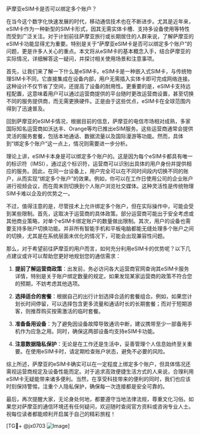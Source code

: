 萨摩亚eSIM卡是否可以绑定多个账户？

在当今这个数字化快速发展的时代，移动通信技术也在不断进步。尤其是近年来，eSIM卡作为一种新型的SIM卡形式，因其无需实体卡槽、支持多设备使用等特性而受到广泛关注。对于计划前往萨摩亚旅行或长期居住的人群来说，了解萨摩亚的eSIM卡功能显得尤为重要。特别是关于“萨摩亚eSIM卡是否可以绑定多个账户”的问题，更是许多人关心的重点。本文将从eSIM卡的基本概念入手，结合萨摩亚的实际情况，详细解答这一疑问，并探讨相关使用场景和注意事项。

首先，让我们来了解一下什么是eSIM卡。eSIM卡是一种嵌入式SIM卡，与传统物理SIM卡不同，它直接集成在设备内部，用户无需插入实体卡即可完成网络连接。这种设计不仅节省了空间，还提高了设备的耐用性。更重要的是，eSIM卡支持远程配置，这意味着用户可以通过运营商提供的平台随时更改运营商设置，甚至切换不同的服务提供商，而无需更换硬件。正是由于这些优点，eSIM卡在全球范围内得到了迅速普及。

回到萨摩亚的eSIM卡情况，根据目前的信息，萨摩亚的电信市场相对成熟，多家国际知名运营商如沃达丰、Orange等均已推出eSIM服务。这些运营商通常会提供灵活的服务套餐，包括本地通话、数据流量以及国际漫游等功能。然而，具体到“绑定多个账户”这一点上，情况则需要进一步分析。

理论上讲，eSIM卡本身是可以绑定多个账户的。这是因为每个eSIM卡都具有唯一的标识符（IMSI），通过这个标识符，运营商可以识别出具体的用户身份并提供相应的服务。因此，在同一台设备上，用户完全可以在不同时间段内切换不同的账户，从而实现“绑定多个账户”的效果。例如，你可以在工作日使用公司的企业账户进行视频会议，而在周末则切换到个人账户浏览社交媒体。这种灵活性是传统物理SIM卡难以企及的优势之一。

不过，值得注意的是，尽管技术上允许绑定多个账户，但在实际操作中，可能会受到某些限制。首先，这取决于运营商的具体政策。部分运营商可能出于安全考虑或其他商业策略，对单个eSIM卡绑定账户的数量做出限制。其次，用户的设备也需要支持多账户切换功能。并非所有智能手机和平板电脑都能无缝处理多个账户之间的切换，尤其是在系统层面未优化的情况下，可能会出现兼容性问题。

那么，对于希望前往萨摩亚的用户而言，如何充分利用eSIM卡的优势呢？以下几点建议或许可以帮助您更好地规划您的通信需求：

1. **提前了解运营商政策**：出发前，务必访问各大运营商官网查询其eSIM卡服务详情，特别是关于账户绑定数量的规定。如果发现某家运营商的政策不符合您的预期，不妨考虑其他选项。

2. **选择适合的套餐**：根据自己的出行计划选择合适的套餐组合。例如，如果您计划长时间停留，可以选择包含更多流量和通话时长的长期套餐；而对于短期游客，则推荐购买按需激活的临时套餐。

3. **准备备用设备**：为了避免因设备故障导致通讯中断，建议携带至少一部备用手机作为应急之用。同时，确保这两部设备均支持eSIM卡功能。

4. **注意数据隐私保护**：无论是在工作还是生活中，妥善管理个人信息始终至关重要。在使用eSIM卡时，请定期检查账户状态，避免不必要的风险。

综上所述，萨摩亚的eSIM卡确实可以在一定程度上绑定多个账户，但具体情况还需视运营商规定及设备性能而定。对于追求高效便捷生活方式的人来说，合理利用eSIM卡无疑能带来诸多便利。当然，在享受科技带来的便利的同时，我们也应该时刻保持警惕，注重个人隐私保护，确保每一次连接都是安全可靠的。

最后，再次提醒大家，无论身处何地，都要遵守当地法律法规，尊重文化习俗。如果您对萨摩亚的通信环境还有任何疑问，欢迎随时查阅官方资料或咨询专业人士。祝每位读者都能顺利开启属于自己的精彩旅程！

[TG💪+ @jx0703 ![Image](https://github.com/user-attachments/assets/dbca1d08-cadb-493c-b0ec-ad6f7a83f270)]